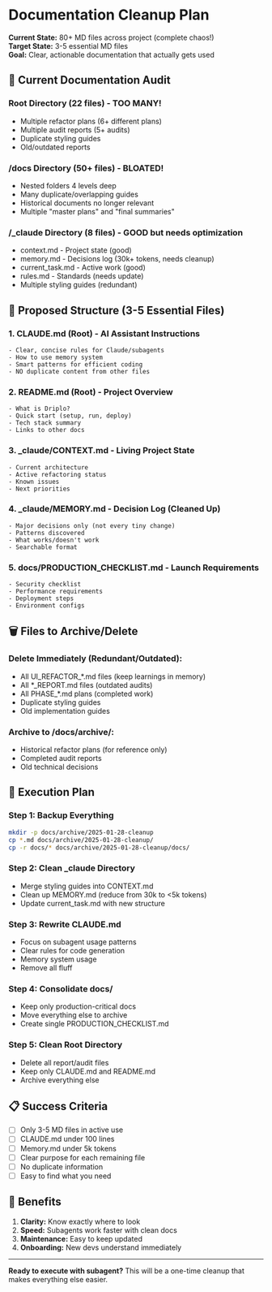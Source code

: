 # Documentation Cleanup Plan

**Current State:** 80+ MD files across project (complete chaos!)  
**Target State:** 3-5 essential MD files  
**Goal:** Clear, actionable documentation that actually gets used

## 📁 Current Documentation Audit

### Root Directory (22 files) - TOO MANY!
- Multiple refactor plans (6+ different plans)
- Multiple audit reports (5+ audits)
- Duplicate styling guides
- Old/outdated reports

### /docs Directory (50+ files) - BLOATED!
- Nested folders 4 levels deep
- Many duplicate/overlapping guides
- Historical documents no longer relevant
- Multiple "master plans" and "final summaries"

### /_claude Directory (8 files) - GOOD but needs optimization
- context.md - Project state (good)
- memory.md - Decisions log (30k+ tokens, needs cleanup)
- current_task.md - Active work (good)
- rules.md - Standards (needs update)
- Multiple styling guides (redundant)

## 🎯 Proposed Structure (3-5 Essential Files)

### 1. **CLAUDE.md** (Root) - AI Assistant Instructions
```
- Clear, concise rules for Claude/subagents
- How to use memory system
- Smart patterns for efficient coding
- NO duplicate content from other files
```

### 2. **README.md** (Root) - Project Overview
```
- What is Driplo?
- Quick start (setup, run, deploy)
- Tech stack summary
- Links to other docs
```

### 3. **_claude/CONTEXT.md** - Living Project State
```
- Current architecture
- Active refactoring status
- Known issues
- Next priorities
```

### 4. **_claude/MEMORY.md** - Decision Log (Cleaned Up)
```
- Major decisions only (not every tiny change)
- Patterns discovered
- What works/doesn't work
- Searchable format
```

### 5. **docs/PRODUCTION_CHECKLIST.md** - Launch Requirements
```
- Security checklist
- Performance requirements
- Deployment steps
- Environment configs
```

## 🗑️ Files to Archive/Delete

### Delete Immediately (Redundant/Outdated):
- All UI_REFACTOR_*.md files (keep learnings in memory)
- All *_REPORT.md files (outdated audits)
- All PHASE_*.md plans (completed work)
- Duplicate styling guides
- Old implementation guides

### Archive to /docs/archive/:
- Historical refactor plans (for reference only)
- Completed audit reports
- Old technical decisions

## 🚀 Execution Plan

### Step 1: Backup Everything
```bash
mkdir -p docs/archive/2025-01-28-cleanup
cp *.md docs/archive/2025-01-28-cleanup/
cp -r docs/* docs/archive/2025-01-28-cleanup/docs/
```

### Step 2: Clean _claude Directory
- Merge styling guides into CONTEXT.md
- Clean up MEMORY.md (reduce from 30k to <5k tokens)
- Update current_task.md with new structure

### Step 3: Rewrite CLAUDE.md
- Focus on subagent usage patterns
- Clear rules for code generation
- Memory system usage
- Remove all fluff

### Step 4: Consolidate docs/
- Keep only production-critical docs
- Move everything else to archive
- Create single PRODUCTION_CHECKLIST.md

### Step 5: Clean Root Directory
- Delete all report/audit files
- Keep only CLAUDE.md and README.md
- Archive everything else

## 📋 Success Criteria

- [ ] Only 3-5 MD files in active use
- [ ] CLAUDE.md under 100 lines
- [ ] Memory.md under 5k tokens
- [ ] Clear purpose for each remaining file
- [ ] No duplicate information
- [ ] Easy to find what you need

## 🎯 Benefits

1. **Clarity:** Know exactly where to look
2. **Speed:** Subagents work faster with clean docs
3. **Maintenance:** Easy to keep updated
4. **Onboarding:** New devs understand immediately

---

**Ready to execute with subagent?** This will be a one-time cleanup that makes everything else easier.